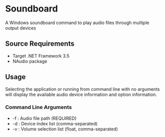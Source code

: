 # Soundboard
A Windows soundboard command to play audio files through multiple output devices

## Source Requirements
- Target .NET Framework 3.5
- NAudio package

## Usage
Selecting the application or running from command line with no arguments will display the available audio device information and option information.

### Command Line Arguments
- -f : Audio file path (REQUIRED)
- -d : Device index list (comma-separated)
- -v : Volume selection list (float, comma-separated)
